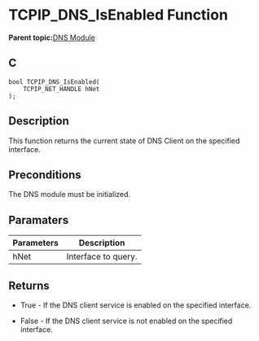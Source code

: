 # TCPIP\_DNS\_IsEnabled Function

**Parent topic:**[DNS Module](GUID-D15C8F84-C30C-451F-8AB7-F8E62AD494C2.md)

## C

```
bool TCPIP_DNS_IsEnabled(
    TCPIP_NET_HANDLE hNet
);
```

## Description

This function returns the current state of DNS Client on the specified interface.

## Preconditions

The DNS module must be initialized.

## Paramaters

|Parameters|Description|
|----------|-----------|
|hNet|Interface to query.|

## Returns

-   True - If the DNS client service is enabled on the specified interface.

-   False - If the DNS client service is not enabled on the specified interface.


